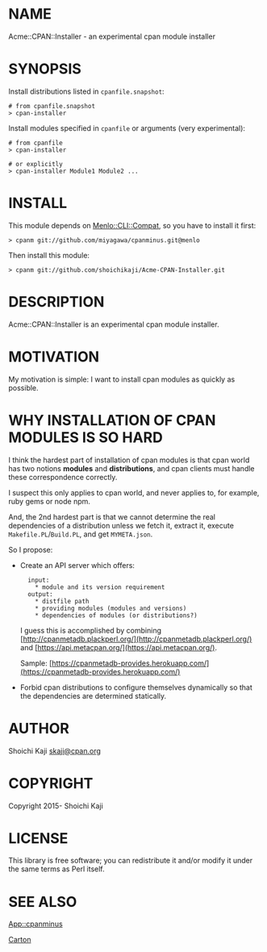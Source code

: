 # NAME

Acme::CPAN::Installer - an experimental cpan module installer

# SYNOPSIS

Install distributions listed in `cpanfile.snapshot`:

    # from cpanfile.snapshot
    > cpan-installer

Install modules specified in `cpanfile` or arguments (very experimental):

    # from cpanfile
    > cpan-installer

    # or explicitly
    > cpan-installer Module1 Module2 ...

# INSTALL

This module depends on [Menlo::CLI::Compat](https://github.com/miyagawa/cpanminus/tree/menlo),
so you have to install it first:

    > cpanm git://github.com/miyagawa/cpanminus.git@menlo

Then install this module:

    > cpanm git://github.com/shoichikaji/Acme-CPAN-Installer.git

# DESCRIPTION

Acme::CPAN::Installer is an experimental cpan module installer.

# MOTIVATION

My motivation is simple: I want to install cpan modules as quickly as possible.

# WHY INSTALLATION OF CPAN MODULES IS SO HARD

I think the hardest part of installation of cpan modules is that
cpan world has two notions **modules** and **distributions**,
and cpan clients must handle these correspondence correctly.

I suspect this only applies to cpan world,
and never applies to, for example, ruby gems or node npm.

And, the 2nd hardest part is that
we cannot determine the real dependencies of a distribution
unless we fetch it, extract it, execute `Makefile.PL`/`Build.PL`, and get `MYMETA.json`.

So I propose:

- Create an API server which offers:

        input:
          * module and its version requirement
        output:
          * distfile path
          * providing modules (modules and versions)
          * dependencies of modules (or distributions?)

    I guess this is accomplished by combining
    [http://cpanmetadb.plackperl.org/](http://cpanmetadb.plackperl.org/) and [https://api.metacpan.org/](https://api.metacpan.org/).

    Sample: [https://cpanmetadb-provides.herokuapp.com/](https://cpanmetadb-provides.herokuapp.com/)

- Forbid cpan distributions to configure themselves dynamically
so that the dependencies are determined statically.

# AUTHOR

Shoichi Kaji <skaji@cpan.org>

# COPYRIGHT

Copyright 2015- Shoichi Kaji

# LICENSE

This library is free software; you can redistribute it and/or modify
it under the same terms as Perl itself.

# SEE ALSO

[App::cpanminus](https://metacpan.org/pod/App::cpanminus)

[Carton](https://metacpan.org/pod/Carton)

